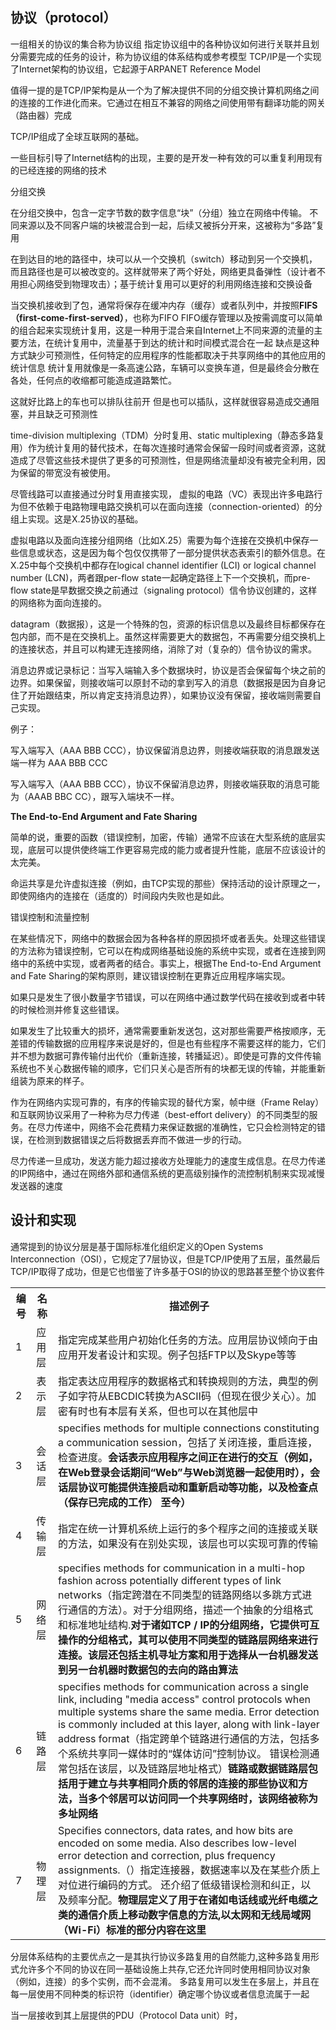 ## 协议（protocol）
一组相关的协议的集合称为协议组
指定协议组中的各种协议如何进行关联并且划分需要完成的任务的设计，称为协议组的体系结构或参考模型
TCP/IP是一个实现了Internet架构的协议组，它起源于ARPANET Reference Model

值得一提的是TCP/IP架构是从一个为了解决提供不同的分组交换计算机网络之间的连接的工作进化而来。它通过在相互不兼容的网络之间使用带有翻译功能的网关（路由器）完成

TCP/IP组成了全球互联网的基础。

一些目标引导了Internet结构的出现，主要的是开发一种有效的可以重复利用现有的已经连接的网络的技术

分组交换

在分组交换中，包含一定字节数的数字信息“块”（分组）独立在网络中传输。
不同来源以及不同客户端的块被混合到一起，后续又被拆分开来，这被称为“多路”复用

在到达目的地的路径中，块可以从一个交换机（switch）移动到另一个交换机，而且路径也是可以被改变的。这样就带来了两个好处，网络更具备弹性（设计者不用担心网络受到物理攻击）；基于统计复用可以更好的利用网络连接和交换设备

当交换机接收到了包，通常将保存在缓冲内存（缓存）或者队列中，并按照**FIFS（first-come-first-served）**，也称为FIFO
FIFO缓存管理以及按需调度可以简单的组合起来实现统计复用，这是一种用于混合来自Internet上不同来源的流量的主要方法，在统计复用中，流量基于到达的统计和时间模式混合在一起
缺点是这种方式缺少可预测性，任何特定的应用程序的性能都取决于共享网络中的其他应用的统计信息
统计复用就像是一条高速公路，车辆可以变换车道，但是最终会分散在各处，任何点的收缩都可能造成道路繁忙。

这就好比路上的车也可以排队往前开 但是也可以插队，这样就很容易造成交通阻塞，并且缺乏可预测性

time-division multiplexing（TDM）分时复用、static multiplexing（静态多路复用）作为统计复用的替代技术，在每次连接时通常会保留一段时间或者资源，这就造成了尽管这些技术提供了更多的可预测性，但是网络流量却没有被完全利用，因为保留的带宽没有被使用。

尽管线路可以直接通过分时复用直接实现， 虚拟的电路（VC）表现出许多电路行为但不依赖于电路物理电路交换机可以在面向连接（connection-oriented）的分组上实现。这是X.25协议的基础。

虚拟电路以及面向连接分组网络（比如X.25）需要为每个连接在交换机中保存一些信息或状态，这是因为每个包仅仅携带了一部分提供状态表索引的额外信息。在X.25中每个交换机中都存在logical channel identifier (LCI) or logical channel number (LCN)，两者跟per-flow state一起确定路径上下一个交换机，而pre-flow state是早数据交换之前通过（signaling protocol）信令协议创建的，这样的网络称为面向连接的。



datagram（数据报），这是一个特殊的包，资源的标识信息以及最终目标都保存在包内部，而不是在交换机上。虽然这样需要更大的数据包，不再需要分组交换机上的连接状态，并且可以构建无连接网络，消除了对（复杂的）信令协议的需求。

消息边界或记录标记：当写入端输入多个数据块时，协议是否会保留每个块之前的边界。如果保留，则接收端可以原封不动的拿到写入的消息（数据报是因为自身记住了开始跟结束，所以肯定支持消息边界），如果协议没有保留，接收端则需要自己实现。

例子：

写入端写入（AAA BBB CCC），协议保留消息边界，则接收端获取的消息跟发送端一样为  AAA BBB CCC

写入端写入（AAA BBB CCC），协议不保留消息边界，则接收端获取的消息可能为（AAAB BBC CC），跟写入端块不一样。



**The End-to-End Argument and Fate Sharing**

简单的说，重要的函数（错误控制，加密，传输）通常不应该在大型系统的底层实现，底层可以提供使终端工作更容易完成的能力或者提升性能，底层不应该设计的太完美。

命运共享是允许虚拟连接（例如，由TCP实现的那些）保持活动的设计原理之一，即使网络内的连接在（适度的）时间段内失败也是如此。



错误控制和流量控制

在某些情况下，网络中的数据会因为各种各样的原因损坏或者丢失。处理这些错误的方法称为错误控制，它可以在构成网络基础设施的系统中实现，或者在连接到网络中的系统中实现，或者两者的结合。事实上，根据The End-to-End Argument and Fate Sharing的架构原则，建议错误控制在更靠近应用程序端实现。

如果只是发生了很小数量字节错误，可以在网络中通过数学代码在接收到或者中转的时候检测并修复这些错误。

如果发生了比较重大的损坏，通常需要重新发送包，这对那些需要严格按顺序，无差错的传输数据的应用程序来说是好的，但是也有些程序不需要这样的能力，它们并不想为数据可靠传输付出代价（重新连接，转播延迟）。即使是可靠的文件传输系统也不关心数据传输的顺序，它们只关心是否所有的块都无误的传输，并能重新组装为原来的样子。

作为在网络内实现可靠的，有序的传输实现的替代方案，帧中继（Frame Relay）和互联网协议采用了一种称为尽力传递（best-effort delivery）的不同类型的服务。在尽力传递中，网络不会花费精力来保证数据的准确性，它只会检测特定的错误，在检测到数据错误之后将数据丢弃而不做进一步的行动。

尽力传递一旦成功，发送方能力超过接收方处理能力的速度生成信息。在尽力传递的IP网络中，通过在网络外部和通信系统的更高级别操作的流控制机制来实现减慢发送器的速度

## 设计和实现

通常提到的协议分层是基于国际标准化组织定义的Open Systems Interconnection（OSI），它规定了7层协议，但是TCP/IP使用了五层，虽然最后TCP/IP取得了成功，但是它也借鉴了许多基于OSI的协议的思路甚至整个协议套件

<table>
    <tr><th>编号</th><th>名称</th><th>描述例子</th></tr>
    <tr><td>1</td><td>应用层</td><td>指定完成某些用户初始化任务的方法。应用层协议倾向于由应用开发者设计和实现。例子包括FTP以及Skype等等</td></tr>
    <tr><td>2</td><td>表示层</td><td>指定表达应用程序的数据格式和转换规则的方法，典型的例子如字符从EBCDIC转换为ASCII码（但现在很少关心）。加密有时也有本层有关系，但也可以在其他层中</td></tr>
    <tr><td>3</td><td>会话层</td><td>specifies methods for multiple connections constituting a communication session，包括了关闭连接，重启连接，检查进度。<strong>会话表示应用程序之间正在进行的交互（例如，在Web登录会话期间“Web”与Web浏览器一起使用时），会话层协议可能提供连接启动和重新启动等功能，以及检查点（保存已完成的工作） 至今）</strong></td></tr>
    <tr><td>4</td><td>传输层</td><td>指定在统一计算机系统上运行的多个程序之间的连接或关联的方法，如果没有在别处实现，该层也可以实现可靠的传输</td></tr>
    <tr><td>5</td><td>网络层</td><td>specifies methods for communication in a multi-hop fashion across potentially different types of link networks（指定跨潜在不同类型的链路网络以多跳方式进行通信的方法）。对于分组网络，描述一个抽象的分组格式和标准地址结构.<strong>对于诸如TCP / IP的分组网络，它提供可互操作的分组格式，其可以使用不同类型的链路层网络来进行连接。该层还包括主机寻址方案和用于选择从一台机器发送到另一台机器时数据包的去向的路由算法</strong></td></tr>
    <tr><td>6</td><td>链路层</td><td>specifies methods for communication across a single link, including "media access" control protocols when multiple systems share the same media. Error detection is commonly included at this layer, along with link-layer address format（指定跨单个链路进行通信的方法，包括多个系统共享同一媒体时的“媒体访问”控制协议。 错误检测通常包括在该层，以及链路层地址格式）<strong>链路或数据链路层包括用于建立与共享相同介质的邻居的连接的那些协议和方法，当多个邻居可以访问同一个共享网络时，该网络被称为多址网络</strong></td></tr>
    <tr><td>7</td><td>物理层</td><td>Specifies connectors, data rates, and how bits are encoded on some media. Also describes low-level error detection and correction, plus frequency assignments.（）指定连接器，数据速率以及在某些介质上对位进行编码的方式。 还介绍了低级错误检测和纠正，以及频率分配。<strong>物理层定义了用于在诸如电话线或光纤电缆之类的通信介质上移动数字信息的方法,以太网和无线局域网（Wi-Fi）标准的部分内容在这里</strong>    </td></tr>
</table>

分层体系结构的主要优点之一是其执行协议多路复用的自然能力,这种多路复用形式允许多个不同的协议在同一基础设施上共存,它还允许同时使用相同协议对象（例如，连接）的多个实例，而不会混淆。
多路复用可以发生在多层上，并且在每一层使用不同种类的标识符（identifier）确定哪个协议或者信息流属于一起

当一层接收到其上层提供的PDU（Protocol Data unit）时，

